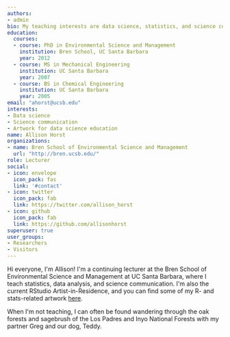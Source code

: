 ```yaml
---
authors:
- admin
bio: My teaching interests are data science, statistics, and science communication.
education:
  courses:
  - course: PhD in Environmental Science and Management
    institution: Bren School, UC Santa Barbara
    year: 2012
  - course: MS in Mechanical Engineering
    institution: UC Santa Barbara
    year: 2007
  - course: BS in Chemical Engineering
    institution: UC Santa Barbara
    year: 2005
email: "ahorst@ucsb.edu"
interests:
- Data science
- Science communication
- Artwork for data science education
name: Allison Horst
organizations:
- name: Bren School of Environmental Science and Management
  url: "http://bren.ucsb.edu/"
role: Lecturer
social:
- icon: envelope
  icon_pack: fas
  link: '#contact'
- icon: twitter
  icon_pack: fab
  link: https://twitter.com/allison_horst
- icon: github
  icon_pack: fab
  link: https://github.com/allisonhorst
superuser: true
user_groups:
- Researchers
- Visitors
---
```


Hi everyone, I'm Allison! I'm a continuing lecturer at the Bren School of Environmental Science and Management at UC Santa Barbara, where I teach statistics, data analysis, and science communication. I'm also the current RStudio Artist-in-Residence, and you can find some of my R- and stats-related artwork [here](https://github.com/allisonhorst/stats-illustrations).

When I'm not teaching, I can often be found wandering through the oak forests and sagebrush of the Los Padres and Inyo National Forests with my partner Greg and our dog, Teddy. 